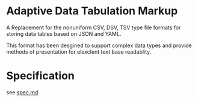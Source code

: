 Adaptive Data Tabulation Markup
===============================

A Replacement for the nonuniform CSV, DSV, TSV type file formats for storing data tables based on JSON and YAML.

This format has been desgined to support complex data types and provide methods of presentation for elexclent text base readablity.


Specification
=============

see [spec.md](https://github.com/alphaomega-technology/ADTM/blob/master/spec.md)